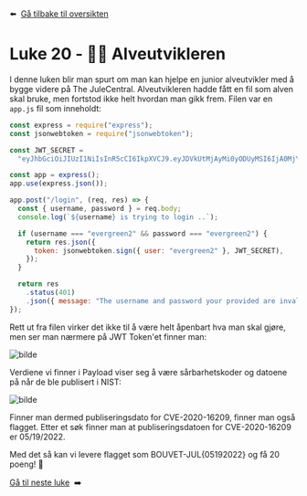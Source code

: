 :arrow_left: &nbsp;[Gå tilbake til oversikten](../README.md)

# Luke 20 - 👩‍💻 Alveutvikleren
 
I denne luken blir man spurt om man kan hjelpe en junior alveutvikler med å bygge videre på The JuleCentral. Alveutvikleren hadde fått en fil som alven skal bruke, men fortstod ikke helt hvordan man gikk frem. Filen var en `app.js` fil som inneholdt:

```Javascript
const express = require("express");
const jsonwebtoken = require("jsonwebtoken");

const JWT_SECRET =
  "eyJhbGciOiJIUzI1NiIsInR5cCI6IkpXVCJ9.eyJDVkUtMjAyMi0yODUyMSI6IjA0MjYyMDIyIiwiQ1ZFLTIwMjItMTk3NiI6IjA4MzEyMDIyIiwiQ1ZFLTIwMTMtMjAwMDQiOiIwMjA2MjAyMiIsIkNWRS0yMDA3LTY3MzAiOiIwOTEwMjAwOSIsIkNWRS0yMDIxLTM0MjM1IjoiMDIxMTIwMjIiLCJDVkUtMjAyMC0xNjIwOSI6IkJPVVZFVC1KVUx7fSJ9.IvYXw7qUr7bPxrW4mB8NHQa1pOIMwZukQ7HCRVSwNsc";

const app = express();
app.use(express.json());

app.post("/login", (req, res) => {
  const { username, password } = req.body;
  console.log(`${username} is trying to login ..`);

  if (username === "evergreen2" && password === "evergreen2") {
    return res.json({
      token: jsonwebtoken.sign({ user: "evergreen2" }, JWT_SECRET),
    });
  }

  return res
    .status(401)
    .json({ message: "The username and password your provided are invalid" });
});
```

Rett ut fra filen virker det ikke til å være helt åpenbart hva man skal gjøre, men ser man nærmere på JWT Token'et finner man:

![bilde](https://user-images.githubusercontent.com/15195014/210173629-8eeb38f2-c8fa-49e8-866d-aea833205948.png)

Verdiene vi finner i Payload viser seg å være sårbarhetskoder og datoene på når de ble publisert i NIST:

![bilde](https://user-images.githubusercontent.com/15195014/210174147-3548b1c0-8c13-4d14-b2b7-f7fece5b4e8e.png)

Finner man dermed publiseringsdato for CVE-2020-16209, finner man også flagget. Etter et søk finner man at publiseringsdatoen for CVE-2020-16209 er 05/19/2022.

Med det så kan vi levere flagget som BOUVET-JUL{05192022} og få 20 poeng! 🎉

[Gå til neste luke](Luke21.md)&nbsp; :arrow_right:
